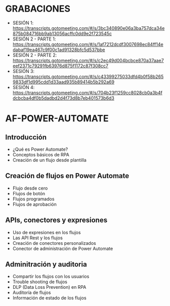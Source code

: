# GRABACIONES

- SESIÓN 1: https://transcripts.gotomeeting.com/#/s/3bc340890e06a3ba757dca34e875b084716bb9ab13056acffc0dd9e2f723545c
- SESIÓN 2 - PARTE 1: https://transcripts.gotomeeting.com/#/s/1af7212dcdf3007698ec84ff14edabaf19ea467c9f00c1ad91328bfc5d537bbe
- SESIÓN 2 - PARTE 2: https://transcripts.gotomeeting.com/#/s/c2ec49d004bcbce870a37aae7eef2371c79291fb63976d875f1172c87f308cc7
- SESIÓN 3: https://transcripts.gotomeeting.com/#/s/c43399275033dfd4b0f58b2659833df1d995cdd1d33aad935b89414b5b292a69
- SESIÓN 4: https://transcripts.gotomeeting.com/#/s/704b23f1259cc8028cb0a3b4fdcbcba4df0b5dadbd2d4f73d8b7eb401573b6d3

# AF-POWER-AUTOMATE

## Introducción

- ¿Qué es Power Automate?
- Conceptos básicos de RPA
- Creación de un flujo desde plantilla

## Creación de flujos en Power Automate

- Flujo desde cero
- Flujos de botón 
- Flujos programados
- Flujos de aprobación

## APIs, conectores y expresiones 

- Uso de expresiones en los flujos
- Las API Rest y los flujos
- Creación de conectores personalizados
- Conector de administración de Power Automate

## Adminitración y auditoria

- Compartir los flujos con los usuarios
- Trouble shooting de flujos
- DLP (Data Loss Prevention) en RPA
- Auditoría de flujos
- Información de estado de los flujos
